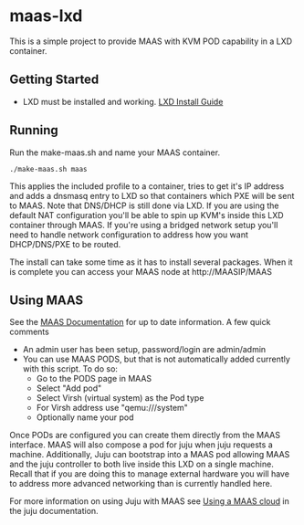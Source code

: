 # maas-lxd
This is a simple project to provide MAAS with KVM POD capability in a LXD container.

## Getting Started
- LXD must be installed and working. [LXD Install Guide](https://linuxcontainers.org/lxd/getting-started-cli/)

## Running
Run the make-maas.sh and name your MAAS container.
```
./make-maas.sh maas
```
This applies the included profile to a container, tries to get it's IP address
and adds a dnsmasq entry to LXD so that containers which PXE will be sent to
MAAS. Note that DNS/DHCP is still done via LXD. If you are using the default NAT
configuration you'll be able to spin up KVM's inside this LXD container through
MAAS. If you're using a bridged network setup you'll need to handle network
configuration to address how you want DHCP/DNS/PXE to be routed.

The install can take some time as it has to install several packages. When it is
complete you can access your MAAS node at http://MAASIP/MAAS

## Using MAAS
See the [MAAS Documentation](https://docs.ubuntu.com/maas/devel/en/) for up to
date information. A few quick comments
- An admin user has been setup, password/login are admin/admin
- You can use MAAS PODS, but that is not automatically added currently with this
  script. To do so:
  - Go to the PODS page in MAAS
  - Select "Add pod"
  - Select Virsh (virtual system) as the Pod type
  - For Virsh address use "qemu:///system"
  - Optionally name your pod

Once PODs are configured you can create them directly from the MAAS interface.
MAAS will also compose a pod for juju when juju requests a machine.
Additionally, Juju can bootstrap into a MAAS pod allowing MAAS and the juju
controller to both live inside this LXD on a single machine. Recall that if you
are doing this to manage external hardware you will have to address more
advanced networking than is currently handled here.

For more information on using Juju with MAAS see [Using a MAAS
cloud](https://jujucharms.com/docs/devel/clouds-maas) in the juju documentation.


